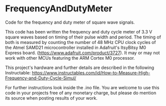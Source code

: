 # FrequencyAndDutyMeter
Code for the frequency and duty meter of square wave signals.

This code has been written the frequency and duty cycle meter of 3.3 V square waves based on timing of their pulse width and period. 
The timing of both is measured by counting the number of 48 MHz CPU clock cycles of the Atmel SAMD21 microcontroller installed in 
Adafruit's ItsyBitsy M0 Express board. (https://www.adafruit.com/product/3727). It may or may not work with other MCUs featuring 
the ARM Cortex M0 processor.

This project's hardware and further details are described in the following Instructable: 
https://www.instructables.com/id/How-to-Measure-High-Frequency-and-Duty-Cycle-Simul/ 

For further instructions look inside the .ino file. You are welcome to use this code in your projects free of any monetary charge, 
but please do mention its source when posting results of your work.
